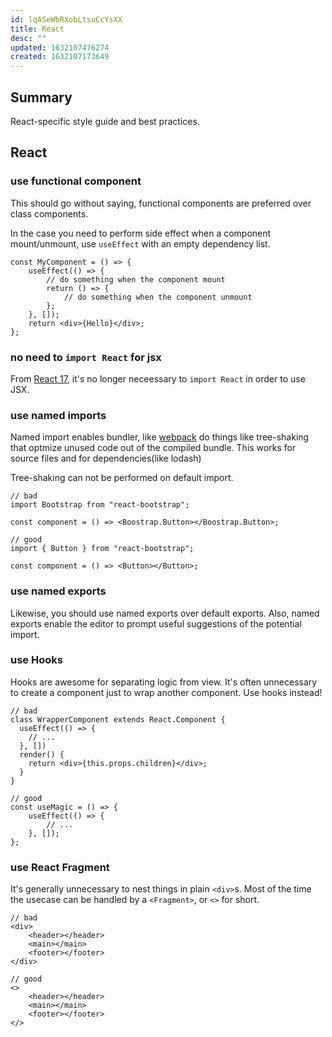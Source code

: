 ```yaml
---
id: lqASeWbRXobLtsuCcYsXX
title: React
desc: ""
updated: 1632107476274
created: 1632107173649
---
```


## Summary

React-specific style guide and best practices.

## React

### use functional component

This should go without saying, functional components are preferred over class components.

In the case you need to perform side effect when a component mount/unmount, use `useEffect` with an empty dependency list.

```tsx
const MyComponent = () => {
    useEffect(() => {
        // do something when the component mount
        return () => {
            // do something when the component unmount
        };
    }, []);
    return <div>{Hello}</div>;
};
```

### no need to `import React` for jsx

From [React 17](https://reactjs.org/blog/2020/09/22/introducing-the-new-jsx-transform.html), it's no longer neceessary to `import React` in order to use JSX.

### use named imports

Named import enables bundler, like [webpack](https://webpack.js.org/guides/tree-shaking/) do things like tree-shaking that optmize unused code out of the compiled bundle. This works for source files and for dependencies(like lodash)

Tree-shaking can not be performed on default import.

```tsx
// bad
import Bootstrap from "react-bootstrap";

const component = () => <Boostrap.Button></Boostrap.Button>;
```

```tsx
// good
import { Button } from "react-bootstrap";

const component = () => <Button></Button>;
```

### use named exports

Likewise, you should use named exports over default exports.
Also, named exports enable the editor to prompt useful suggestions of the potential import.

### use Hooks

Hooks are awesome for separating logic from view. It's often unnecessary to create a component just to wrap another component. Use hooks instead!

```tsx
// bad
class WrapperComponent extends React.Component {
  useEffect(() => {
    // ...
  }, [])
  render() {
    return <div>{this.props.children}</div>;
  }
}
```

```tsx
// good
const useMagic = () => {
    useEffect(() => {
        // ...
    }, []);
};
```

### use React Fragment

It's generally unnecessary to nest things in plain `<div>`s. Most of the time the usecase can be handled by a `<Fragment>`, or `<>` for short.

```tsx
// bad
<div>
    <header></header>
    <main></main>
    <footer></footer>
</div>
```

```tsx
// good
<>
    <header></header>
    <main></main>
    <footer></footer>
</>
```
